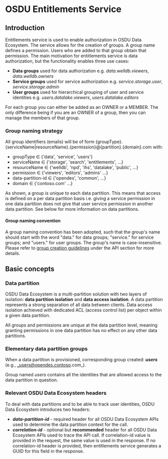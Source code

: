 # OSDU Entitlements Service

## Introduction

Entitlements service is used to enable authorization in OSDU Data Ecosystem. The service allows for the creation of groups. A group name defines a permission. Users who are added to that group obtain that permission.
The main motivation for entitlements service is data authorization, but the functionality enables three use cases:

- **Data groups** used for data authorization e.g.  _data.welldb.viewers_, _data.welldb.owners_
- **Service groups** used for service authorization e.g.  _service.storage.user_, _service.storage.admin_
- **User groups** used for hierarchical grouping of user and service identities e.g.  _users.datalake.viewers_, _users.datalake.editors_

For each group you can either be added as an OWNER or a MEMBER. The only difference being if you are an OWNER of a group, then you can manage the members of that group. 

### Group naming strategy

 All group identifiers (emails) will be of form {groupType}.{serviceName|resourceName}.{permission}@{partition}.{domain}.com with:

 - groupType ∈ {'data', 'service', 'users'}
 - serviceName ∈ {'storage', 'search', 'entitlements', ...}
 - resourceName ∈ {'welldb', 'npd', 'ihs', 'datalake', 'public', ...}
 - permission ∈ {'viewers', 'editors', 'admins' ...}
 - data-partition-id ∈ {'opendes', 'common', ...}
 - domain ∈ {'contoso.com' ...}

 As shown, a group is unique to each data partition. This means that access is defined on a per data partition basis i.e. giving a service permission in one data partition does not give that user service permission in another data partition. See below for more information on data partitions.

#### Group naming convention

A group naming convention has been adopted,
such that the group's name should start with the word "data." for data groups; "service." for service groups; and "users." for user groups.
The group's name is case-insensitive. Please refer to [group creation guidelines](api.md#group-creation-guidelines) under the API section for more details.

## Basic concepts

### Data partition

OSDU Data Ecosystem is a multi-partition solution with two layers of isolation: **data partition isolation** and **data access isolation**. A data partition represents a strong separation of all data between clients. Data access isolation achieved with dedicated ACL (access control list) per object within a given data partition.

All groups and permissions are unique at the data partition level, meaning granting permissions in one data partition has no effect on any other data partitions.

### Elementary data partition groups

When a data partition is provisioned, corresponding group created: **_users_** (e.g., _users@opendes.contoso.com_).

Group named _users_ contains all the identities that are allowed access to the data partition in question.

### Relevant OSDU Data Ecosystem headers

 To deal with data partitions and to be able to track user identities, OSDU Data Ecosystem introduces two headers:

 - **_data-partition-id_** - required header for all OSDU Data Ecosystem APIs used to determine the data partition context for the call.
 - **_correlation-id_** - optional but **recommended** header for all OSDU Data Ecosystem APIs used to trace the API call. If correlation-id value is provided in the request, the same value is used in the response. If no correlation-id header is provided, then entitlements service generates a GUID for this field in the response.
